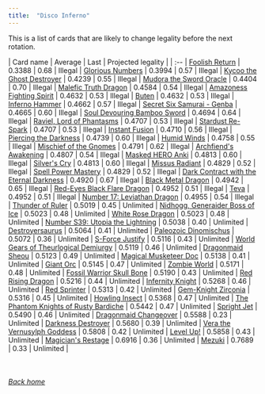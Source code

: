 ```yaml
---
title:  "Disco Inferno"
---
```


This is a list of cards that are likely to change legality before the next rotation.

| Card name | Average | Last | Projected legality |
| :-- |
[Foolish Return](https://db.ygoprodeck.com/card/?search=Foolish%20Return) | 0.3388 | 0.68 | Illegal |
[Glorious Numbers](https://db.ygoprodeck.com/card/?search=Glorious%20Numbers) | 0.3994 | 0.57 | Illegal |
[Kycoo the Ghost Destroyer](https://db.ygoprodeck.com/card/?search=Kycoo%20the%20Ghost%20Destroyer) | 0.4239 | 0.55 | Illegal |
[Mudora the Sword Oracle](https://db.ygoprodeck.com/card/?search=Mudora%20the%20Sword%20Oracle) | 0.4404 | 0.70 | Illegal |
[Malefic Truth Dragon](https://db.ygoprodeck.com/card/?search=Malefic%20Truth%20Dragon) | 0.4584 | 0.54 | Illegal |
[Amazoness Fighting Spirit](https://db.ygoprodeck.com/card/?search=Amazoness%20Fighting%20Spirit) | 0.4632 | 0.53 | Illegal |
[Buten](https://db.ygoprodeck.com/card/?search=Buten) | 0.4632 | 0.53 | Illegal |
[Inferno Hammer](https://db.ygoprodeck.com/card/?search=Inferno%20Hammer) | 0.4662 | 0.57 | Illegal |
[Secret Six Samurai - Genba](https://db.ygoprodeck.com/card/?search=Secret%20Six%20Samurai%20-%20Genba) | 0.4665 | 0.60 | Illegal |
[Soul Devouring Bamboo Sword](https://db.ygoprodeck.com/card/?search=Soul%20Devouring%20Bamboo%20Sword) | 0.4694 | 0.64 | Illegal |
[Raviel, Lord of Phantasms](https://db.ygoprodeck.com/card/?search=Raviel,%20Lord%20of%20Phantasms) | 0.4707 | 0.53 | Illegal |
[Stardust Re-Spark](https://db.ygoprodeck.com/card/?search=Stardust%20Re-Spark) | 0.4707 | 0.53 | Illegal |
[Instant Fusion](https://db.ygoprodeck.com/card/?search=Instant%20Fusion) | 0.4710 | 0.56 | Illegal |
[Piercing the Darkness](https://db.ygoprodeck.com/card/?search=Piercing%20the%20Darkness) | 0.4739 | 0.60 | Illegal |
[Humid Winds](https://db.ygoprodeck.com/card/?search=Humid%20Winds) | 0.4758 | 0.55 | Illegal |
[Mischief of the Gnomes](https://db.ygoprodeck.com/card/?search=Mischief%20of%20the%20Gnomes) | 0.4791 | 0.62 | Illegal |
[Archfiend's Awakening](https://db.ygoprodeck.com/card/?search=Archfiend's%20Awakening) | 0.4807 | 0.54 | Illegal |
[Masked HERO Anki](https://db.ygoprodeck.com/card/?search=Masked%20HERO%20Anki) | 0.4813 | 0.60 | Illegal |
[Silver's Cry](https://db.ygoprodeck.com/card/?search=Silver's%20Cry) | 0.4813 | 0.60 | Illegal |
[Missus Radiant](https://db.ygoprodeck.com/card/?search=Missus%20Radiant) | 0.4829 | 0.52 | Illegal |
[Spell Power Mastery](https://db.ygoprodeck.com/card/?search=Spell%20Power%20Mastery) | 0.4829 | 0.52 | Illegal |
[Dark Contract with the Eternal Darkness](https://db.ygoprodeck.com/card/?search=Dark%20Contract%20with%20the%20Eternal%20Darkness) | 0.4920 | 0.67 | Illegal |
[Black Metal Dragon](https://db.ygoprodeck.com/card/?search=Black%20Metal%20Dragon) | 0.4942 | 0.65 | Illegal |
[Red-Eyes Black Flare Dragon](https://db.ygoprodeck.com/card/?search=Red-Eyes%20Black%20Flare%20Dragon) | 0.4952 | 0.51 | Illegal |
[Teva](https://db.ygoprodeck.com/card/?search=Teva) | 0.4952 | 0.51 | Illegal |
[Number 17: Leviathan Dragon](https://db.ygoprodeck.com/card/?search=Number%2017:%20Leviathan%20Dragon) | 0.4955 | 0.54 | Illegal |
[Thunder of Ruler](https://db.ygoprodeck.com/card/?search=Thunder%20of%20Ruler) | 0.5019 | 0.45 | Unlimited |
[Nidhogg, Generaider Boss of Ice](https://db.ygoprodeck.com/card/?search=Nidhogg,%20Generaider%20Boss%20of%20Ice) | 0.5023 | 0.48 | Unlimited |
[White Rose Dragon](https://db.ygoprodeck.com/card/?search=White%20Rose%20Dragon) | 0.5023 | 0.48 | Unlimited |
[Number S39: Utopia the Lightning](https://db.ygoprodeck.com/card/?search=Number%20S39:%20Utopia%20the%20Lightning) | 0.5038 | 0.40 | Unlimited |
[Destroyersaurus](https://db.ygoprodeck.com/card/?search=Destroyersaurus) | 0.5064 | 0.41 | Unlimited |
[Paleozoic Dinomischus](https://db.ygoprodeck.com/card/?search=Paleozoic%20Dinomischus) | 0.5072 | 0.36 | Unlimited |
[S-Force Justify](https://db.ygoprodeck.com/card/?search=S-Force%20Justify) | 0.5116 | 0.43 | Unlimited |
[World Gears of Theurlogical Demiurgy](https://db.ygoprodeck.com/card/?search=World%20Gears%20of%20Theurlogical%20Demiurgy) | 0.5119 | 0.46 | Unlimited |
[Dragonmaid Sheou](https://db.ygoprodeck.com/card/?search=Dragonmaid%20Sheou) | 0.5123 | 0.49 | Unlimited |
[Magical Musketeer Doc](https://db.ygoprodeck.com/card/?search=Magical%20Musketeer%20Doc) | 0.5138 | 0.41 | Unlimited |
[Giant Orc](https://db.ygoprodeck.com/card/?search=Giant%20Orc) | 0.5145 | 0.47 | Unlimited |
[Zombie World](https://db.ygoprodeck.com/card/?search=Zombie%20World) | 0.5171 | 0.48 | Unlimited |
[Fossil Warrior Skull Bone](https://db.ygoprodeck.com/card/?search=Fossil%20Warrior%20Skull%20Bone) | 0.5190 | 0.43 | Unlimited |
[Red Rising Dragon](https://db.ygoprodeck.com/card/?search=Red%20Rising%20Dragon) | 0.5216 | 0.44 | Unlimited |
[Infernity Knight](https://db.ygoprodeck.com/card/?search=Infernity%20Knight) | 0.5268 | 0.46 | Unlimited |
[Red Sprinter](https://db.ygoprodeck.com/card/?search=Red%20Sprinter) | 0.5313 | 0.42 | Unlimited |
[Gem-Knight Zirconia](https://db.ygoprodeck.com/card/?search=Gem-Knight%20Zirconia) | 0.5316 | 0.45 | Unlimited |
[Howling Insect](https://db.ygoprodeck.com/card/?search=Howling%20Insect) | 0.5368 | 0.47 | Unlimited |
[The Phantom Knights of Rusty Bardiche](https://db.ygoprodeck.com/card/?search=The%20Phantom%20Knights%20of%20Rusty%20Bardiche) | 0.5442 | 0.47 | Unlimited |
[Spright Jet](https://db.ygoprodeck.com/card/?search=Spright%20Jet) | 0.5490 | 0.46 | Unlimited |
[Dragonmaid Changeover](https://db.ygoprodeck.com/card/?search=Dragonmaid%20Changeover) | 0.5588 | 0.23 | Unlimited |
[Darkness Destroyer](https://db.ygoprodeck.com/card/?search=Darkness%20Destroyer) | 0.5680 | 0.39 | Unlimited |
[Vera the Vernusylph Goddess](https://db.ygoprodeck.com/card/?search=Vera%20the%20Vernusylph%20Goddess) | 0.5808 | 0.42 | Unlimited |
[Level Up!](https://db.ygoprodeck.com/card/?search=Level%20Up!) | 0.5858 | 0.43 | Unlimited |
[Magician's Restage](https://db.ygoprodeck.com/card/?search=Magician's%20Restage) | 0.6916 | 0.36 | Unlimited |
[Mezuki](https://db.ygoprodeck.com/card/?search=Mezuki) | 0.7689 | 0.33 | Unlimited |

<br>

###### [Back home](index)
